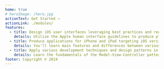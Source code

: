 ```yaml
---
home: true
# heroImage: /hero.jpg
actionText: Get Started →
actionLink: ./modules/
features:
  - title: Design iOS user interfaces leveraging best practices and recommended guidelines
    details: Utilize the Apple human interface guidelines to produce pleasing user experiences. Implement responsive interface layouts and elements that adapt to various screen resolutions, orientation and sizes and identify the core interface elements available for use in iOS.
  - title: Produce applications for iPhone and iPad targeting iOS version 12
    details: You'll learn main features and differences between various iOS devices and learn to use Apple's integrated development environment (Xcode) to create iOS applications.
  - title: Apply various development techniques and design patterns in the creation of iOS applications
    details: Learn the fundamentals of the Model-View-Controller pattern and how it is applied developing iOS applications. Communicate with REST APIs to request data and consume JSON data in responses and convert JSON data to Swift data types for consumption within an application.
footer: Copyright © 2019
---
```

